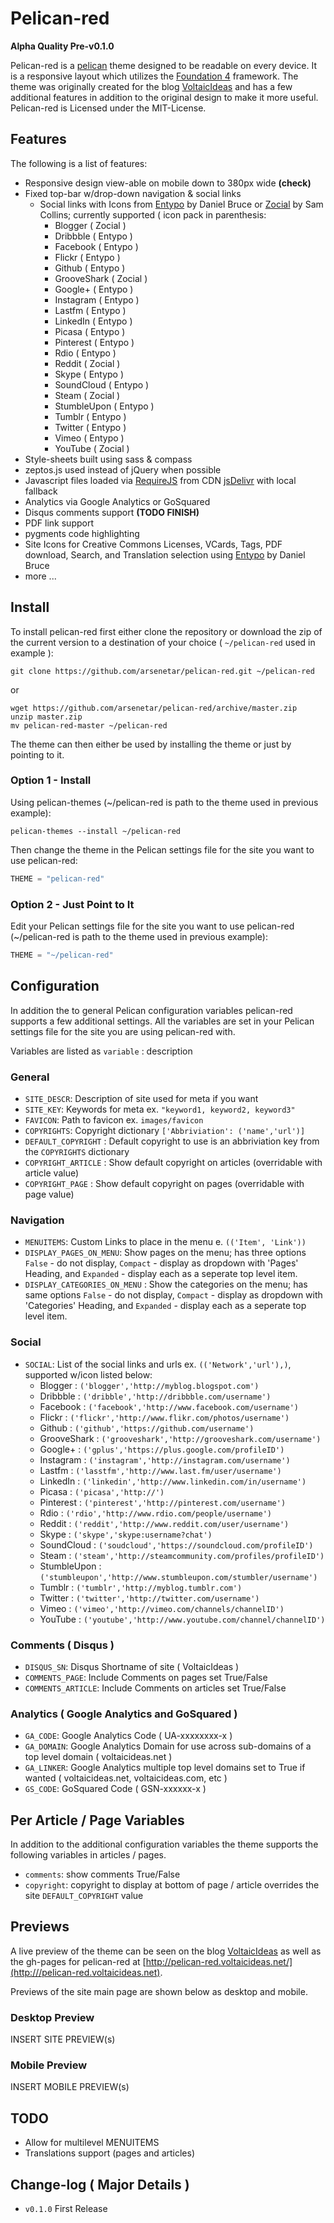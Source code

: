 Pelican-red
============

**Alpha Quality Pre-v0.1.0**

Pelican-red is a [pelican](http://getpelican.com) theme designed to be readable on every device. It is a responsive layout which utilizes the [Foundation 4](http://foundation.zurb.com/) framework. The theme was originally created for the blog [VoltaicIdeas](http://blog.voltaicideas.net) and has a few additional features in addition to the original design to make it more useful. Pelican-red is Licensed under the MIT-License.     

Features
---------
The following is a list of features:

* Responsive design view-able on mobile down to 380px wide **(check)**
* Fixed top-bar w/drop-down navigation & social links
    * Social links with Icons from [Entypo](http://www.entypo.com) by Daniel Bruce or [Zocial](http://zocial.smcllns.com/) by Sam Collins; currently supported ( icon pack in parenthesis:
        * Blogger ( Zocial )
        * Dribbble ( Entypo )
        * Facebook ( Entypo )
        * Flickr ( Entypo )
        * Github ( Entypo ) 
        * GrooveShark ( Zocial )  
        * Google+ ( Entypo )
        * Instagram ( Entypo )
        * Lastfm ( Entypo )
        * LinkedIn ( Entypo )
        * Picasa ( Entypo )
        * Pinterest ( Entypo )
        * Rdio ( Entypo )
        * Reddit ( Zocial )
        * Skype ( Entypo )
        * SoundCloud ( Entypo )
        * Steam ( Zocial )
        * StumbleUpon ( Entypo )
        * Tumblr ( Entypo )
        * Twitter ( Entypo )
        * Vimeo ( Entypo )
        * YouTube ( Zocial )
* Style-sheets built using sass & compass 
* zeptos.js used instead of jQuery when possible
* Javascript files loaded via [RequireJS](http://requirejs.org/) from CDN [jsDelivr](http://www.jsdelivr.com/) with local fallback
* Analytics via Google Analytics or GoSquared 
* Disqus comments support **(TODO FINISH)** 
* PDF link support
* pygments code highlighting
* Site Icons for Creative Commons Licenses, VCards, Tags, PDF download, Search, and Translation selection using [Entypo](http://www.entypo.com) by Daniel Bruce
* more ...

Install
--------

To install pelican-red first either clone the repository or download the zip of the current version to a destination of your choice ( `~/pelican-red` used in example ):
~~~Shell
git clone https://github.com/arsenetar/pelican-red.git ~/pelican-red
~~~
or
~~~Shell
wget https://github.com/arsenetar/pelican-red/archive/master.zip
unzip master.zip
mv pelican-red-master ~/pelican-red
~~~
The theme can then either be used by installing the theme or just by pointing to it.

### Option 1 - Install
Using pelican-themes (~/pelican-red is path to the theme used in previous example):
~~~Shell
pelican-themes --install ~/pelican-red
~~~
Then change the theme in the Pelican settings file for the site you want to use pelican-red:
~~~Python
THEME = "pelican-red"
~~~

### Option 2 - Just Point to It

Edit your Pelican settings file for the site you want to use pelican-red (~/pelican-red is path to the theme used in previous example):
~~~Python
THEME = "~/pelican-red"
~~~

Configuration
--------------
In addition the to general Pelican configuration variables pelican-red supports a few additional settings.  All the variables are set in your Pelican settings file for the site you are using pelican-red with.

Variables are listed as `variable` : description

### General
* `SITE_DESCR`: Description of site used for meta if you want
* `SITE_KEY`: Keywords for meta ex. `"keyword1, keyword2, keyword3"`
* `FAVICON`: Path to favicon ex. `images/favicon`
* `COPYRIGHTS`: Copyright dictionary `['Abbriviation': ('name','url')]`
* `DEFAULT_COPYRIGHT` : Default copyright to use is an abbriviation key from the `COPYRIGHTS` dictionary 
* `COPYRIGHT_ARTICLE` : Show default copyright on articles (overridable with article value)
* `COPYRIGHT_PAGE` : Show default copyright on pages (overridable with page value)

### Navigation
* `MENUITEMS`: Custom Links to place in the menu e. `(('Item', 'Link'))`
* `DISPLAY_PAGES_ON_MENU`: Show pages on the menu; has three options `False` - do not display, `Compact` - display as dropdown with 'Pages' Heading, and `Expanded` - display each as a seperate top level item.
* `DISPLAY_CATEGORIES_ON_MENU` : Show the categories on the menu; has same options `False` - do not display, `Compact` - display as dropdown with 'Categories' Heading, and `Expanded` - display each as a seperate top level item.

### Social
* `SOCIAL`: List of the social links and urls ex. `(('Network','url'),)`, supported w/icon listed below:
    * Blogger : `('blogger','http://myblog.blogspot.com')`
    * Dribbble : `('dribble','http://dribbble.com/username')`
    * Facebook : `('facebook','http://www.facebook.com/username')`
    * Flickr : `('flickr','http://www.flikr.com/photos/username')`
    * Github : `('github','https://github.com/username')`
    * GrooveShark : `('grooveshark','http://grooveshark.com/username')`
    * Google+ : `('gplus','https://plus.google.com/profileID')`
    * Instagram : `('instagram','http://instagram.com/username')`
    * Lastfm : `('lasstfm','http://www.last.fm/user/username')`
    * LinkedIn : `('linkedin','http://www.linkedin.com/in/username')`
    * Picasa : `('picasa','http://')`
    * Pinterest : `('pinterest','http://pinterest.com/username')`
    * Rdio : `('rdio','http://www.rdio.com/people/username')`
    * Reddit : `('reddit','http://www.reddit.com/user/username')`
    * Skype : `('skype','skype:username?chat')`
    * SoundCloud : `('soudcloud','https://soundcloud.com/profileID')`
    * Steam : `('steam','http://steamcommunity.com/profiles/profileID')`
    * StumbleUpon : `('stumbleupon','http://www.stumbleupon.com/stumbler/username')`
    * Tumblr : `('tumblr','http://myblog.tumblr.com')`
    * Twitter : `('twitter','http://twitter.com/username')`
    * Vimeo : `('vimeo','http://vimeo.com/channels/channelID')`
    * YouTube : `('youtube','http://www.youtube.com/channel/channelID')`

### Comments ( Disqus )
* `DISQUS_SN`: Disqus Shortname of site ( VoltaicIdeas )
* `COMMENTS_PAGE`: Include Comments on pages set True/False
* `COMMENTS_ARTICLE`: Include Comments on articles set True/False

### Analytics ( Google Analytics and GoSquared )
* `GA_CODE`: Google Analytics Code ( UA-xxxxxxxx-x )
* `GA_DOMAIN`: Google Analytics Domain for use across sub-domains of a top level domain ( voltaicideas.net )
* `GA_LINKER`: Google Analytics multiple top level domains set to True if wanted ( voltaicideas.net, voltaicideas.com, etc )
* `GS_CODE`: GoSquared Code ( GSN-xxxxxx-x )

Per Article / Page Variables
--------------------------
In addition to the additional configuration variables the theme supports the following variables in articles / pages.

* `comments`: show comments True/False
* `copyright`: copyright to display at bottom of page / article overrides the site `DEFAULT_COPYRIGHT` value

Previews
---------
A live preview of the theme can be seen on the blog [VoltaicIdeas](http://blog.voltaicideas.net) as well as the gh-pages for pelican-red at [http://pelican-red.voltaicideas.net/](http:///pelican-red.voltaicideas.net). 

Previews of the site main page are shown below as desktop and mobile.

### Desktop Preview
INSERT SITE PREVIEW(s)

### Mobile Preview
INSERT MOBILE PREVIEW(s)

TODO
-----
* Allow for multilevel MENUITEMS
* Translations support (pages and articles)

Change-log ( Major Details )
-------------------------
* `v0.1.0` First Release
